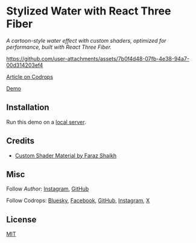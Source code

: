 # Stylized Water with React Three Fiber

_A cartoon-style water effect with custom shaders, optimized for performance,
built with React Three Fiber._

https://github.com/user-attachments/assets/7b0f4d48-07fb-4e38-94a7-00d314203ef4

[Article on Codrops](https://tympanus.net/codrops/?p=)

[Demo](https://stylized-water.vercel.app/)

## Installation

Run this demo on a
[local server](https://developer.mozilla.org/en-US/docs/Learn/Common_questions/Tools_and_setup/set_up_a_local_testing_server).

## Credits

- [Custom Shader Material by Faraz Shaikh](https://github.com/FarazzShaikh/THREE-CustomShaderMaterial)

## Misc

Follow _Author_: [Instagram](https://instagram.com/thaslle),
[GitHub](https://github.com/thaslle/)

Follow Codrops: [Bluesky](https://bsky.app/profile/codrops.bsky.social),
[Facebook](http://www.facebook.com/codrops),
[GitHub](https://github.com/codrops),
[Instagram](https://www.instagram.com/codropsss/), [X](http://www.x.com/codrops)

## License

[MIT](LICENSE)
